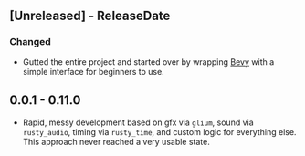 <!-- next-header -->

## [Unreleased] - ReleaseDate

### Changed

- Gutted the entire project and started over by wrapping [Bevy] with a simple interface for beginners to use.

## 0.0.1 - 0.11.0

- Rapid, messy development based on gfx via `glium`, sound via `rusty_audio`, timing via `rusty_time`, and custom logic for everything else.  This approach never reached a very usable state.

[Bevy]: https://bevyengine.org
